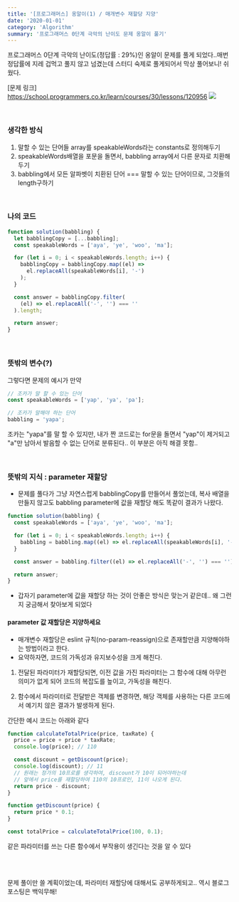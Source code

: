 ```yaml
---
title: '[프로그래머스] 옹알이(1) / 매개변수 재할당 지양'
date: '2020-01-01'
category: 'Algorithm'
summary: '프로그래머스 0단계 극악의 난이도 문제 옹알이 풀기'
---
```


프로그래머스 0단계 극악의 난이도(정답률 : 29%)인 옹알이 문제를 풀게 되었다..매번 정답률에 지레 겁먹고 풀지 않고 넘겼는데 스터디 숙제로 풀게되어서 막상 풀어보니! 쉬웠다.

[문제 링크]
https://school.programmers.co.kr/learn/courses/30/lessons/120956
![](https://velog.velcdn.com/images/jiwonyyy/post/f0468d30-daa9-4e85-8c96-176f5b31c8ee/image.png)

<br>

### 생각한 방식

1. 말할 수 있는 단어들 array를 speakableWords라는 constants로 정의해두기
2. speakableWords배열을 포문을 돌면서, babbling array에서 다른 문자로 치환해두기
3. babbling에서 모든 알파벳이 치환된 단어 === 말할 수 있는 단어이므로, 그것들의 length구하기

<br>

### 나의 코드

```js
function solution(babbling) {
  let babblingCopy = [...babbling];
  const speakableWords = ['aya', 'ye', 'woo', 'ma'];

  for (let i = 0; i < speakableWords.length; i++) {
    babblingCopy = babblingCopy.map((el) =>
      el.replaceAll(speakableWords[i], '-')
    );
  }

  const answer = babblingCopy.filter(
    (el) => el.replaceAll('-', '') === ''
  ).length;

  return answer;
}
```

<br>

### 뜻밖의 변수(?)

그렇다면 문제의 예시가 만약

```js
// 조카가 말 할 수 있는 단어
const speakableWords = ['yap', 'ya', 'pa'];

// 조카가 말해야 하는 단어
babbling = 'yapa';
```

조카는 "yapa"를 말 할 수 있지만, 내가 짠 코드로는 for문을 돌면서 "yap"이 제거되고 "a"만 남아서 발음할 수 없는 단어로 분류된다..
이 부분은 아직 해결 못함..

<br>

### 뜻밖의 지식 : parameter 재할당

- 문제를 풀다가 그냥 자연스럽게 babblingCopy를 만들어서 풀었는데, 복사 배열을 만들지 않고도 babbling parameter에 값을 재할당 해도 똑같이 결과가 나왔다.

```js
function solution(babbling) {
  const speakableWords = ['aya', 'ye', 'woo', 'ma'];

  for (let i = 0; i < speakableWords.length; i++) {
    babbling = babbling.map((el) => el.replaceAll(speakableWords[i], '-'));
  }

  const answer = babbling.filter((el) => el.replaceAll('-', '') === '').length;

  return answer;
}
```

- 갑자기 parameter에 값을 재할당 하는 것이 안좋은 방식은 맞는거 같은데.. 왜 그런지 궁금해서 찾아보게 되었다

#### parameter 값 재할당은 지양하세요

- 매개변수 재할당은 eslint 규칙(no-param-reassign)으로 존재할만큼 지양해야하는 방법이라고 한다.
- 요약하자면, 코드의 가독성과 유지보수성을 크게 해친다.

1. 전달된 파라미터가 재할당되면, 이전 값을 가진 파라미터는 그 함수에 대해 아무런 의미가 없게 되어 코드의 복잡도를 높이고, 가독성을 해친다.

2. 함수에서 파라미터로 전달받은 객체를 변경하면, 해당 객체를 사용하는 다른 코드에서 예기치 않은 결과가 발생하게 된다.

간단한 예시 코드는 아래와 같다

```js
function calculateTotalPrice(price, taxRate) {
  price = price + price * taxRate;
  console.log(price); // 110

  const discount = getDiscount(price);
  console.log(discount); // 11
  // 원래는 정가의 10프로를 생각하여, discount가 10이 되어야하는데
  // 앞에서 price를 재할당하여 110의 10프로인, 11이 나오게 된다.
  return price - discount;
}

function getDiscount(price) {
  return price * 0.1;
}

const totalPrice = calculateTotalPrice(100, 0.1);
```

같은 파라미터를 쓰는 다른 함수에서 부작용이 생긴다는 것을 알 수 있다

<br>
<br>

문제 풀이만 쓸 계획이었는데, 파라미터 재할당에 대해서도 공부하게되고..
역시 블로그 포스팅은 백익무해!
